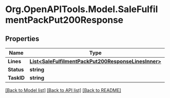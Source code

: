 # Org.OpenAPITools.Model.SaleFulfilmentPackPut200Response

## Properties

Name | Type | Description | Notes
------------ | ------------- | ------------- | -------------
**Lines** | [**List&lt;SaleFulfilmentPackPut200ResponseLinesInner&gt;**](SaleFulfilmentPackPut200ResponseLinesInner.md) |  | [optional] 
**Status** | **string** |  | [optional] 
**TaskID** | **string** |  | [optional] 

[[Back to Model list]](../README.md#documentation-for-models) [[Back to API list]](../README.md#documentation-for-api-endpoints) [[Back to README]](../README.md)

